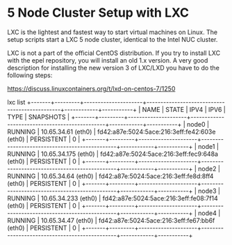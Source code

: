 # 5 Node Cluster Setup with LXC
LXC is the lightest and fastest way to start virtual machines on Linux. The setup scripts start a LXC 5 node cluster, identical to
the Intel NUC cluster. 

LXC is not a part of the official CentOS distribution. If you try to install LXC with the epel repository, you will install an old 1.x version. A very good description for installing the new version 3 of LXC/LXD you have to do the following steps:

https://discuss.linuxcontainers.org/t/lxd-on-centos-7/1250

 lxc list
+-------+---------+---------------------+-----------------------------------------------+------------+-----------+
| NAME  |  STATE  |        IPV4         |                     IPV6                      |    TYPE    | SNAPSHOTS |
+-------+---------+---------------------+-----------------------------------------------+------------+-----------+
| node0 | RUNNING | 10.65.34.61 (eth0)  | fd42:a87e:5024:5ace:216:3eff:fe42:603e (eth0) | PERSISTENT | 0         |
+-------+---------+---------------------+-----------------------------------------------+------------+-----------+
| node1 | RUNNING | 10.65.34.175 (eth0) | fd42:a87e:5024:5ace:216:3eff:fec9:648a (eth0) | PERSISTENT | 0         |
+-------+---------+---------------------+-----------------------------------------------+------------+-----------+
| node2 | RUNNING | 10.65.34.64 (eth0)  | fd42:a87e:5024:5ace:216:3eff:fe8d:8ff4 (eth0) | PERSISTENT | 0         |
+-------+---------+---------------------+-----------------------------------------------+------------+-----------+
| node3 | RUNNING | 10.65.34.233 (eth0) | fd42:a87e:5024:5ace:216:3eff:fe08:7f14 (eth0) | PERSISTENT | 0         |
+-------+---------+---------------------+-----------------------------------------------+------------+-----------+
| node4 | RUNNING | 10.65.34.47 (eth0)  | fd42:a87e:5024:5ace:216:3eff:fe67:bb6f (eth0) | PERSISTENT | 0         |
+-------+---------+---------------------+-----------------------------------------------+------------+-----------+

